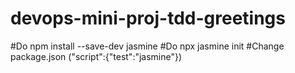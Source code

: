 # devops-mini-proj-tdd-greetings
#Do npm install --save-dev jasmine
#Do npx jasmine init
#Change package.json ("script":{"test":"jasmine"})